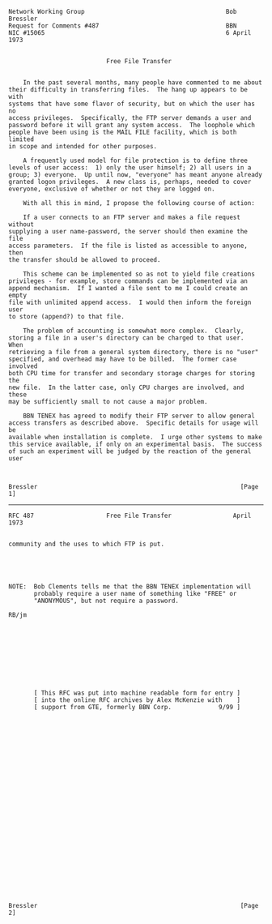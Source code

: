     Network Working Group                                       Bob Bressler
    Request for Comments #487                                   BBN
    NIC #15065                                                  6 April 1973


                               Free File Transfer


        In the past several months, many people have commented to me about
    their difficulty in transferring files.  The hang up appears to be with
    systems that have some flavor of security, but on which the user has no
    access privileges.  Specifically, the FTP server demands a user and
    password before it will grant any system access.  The loophole which
    people have been using is the MAIL FILE facility, which is both limited
    in scope and intended for other purposes.

        A frequently used model for file protection is to define three
    levels of user access:  1) only the user himself; 2) all users in a
    group; 3) everyone.  Up until now, "everyone" has meant anyone already
    granted logon privileges.  A new class is, perhaps, needed to cover
    everyone, exclusive of whether or not they are logged on.

        With all this in mind, I propose the following course of action:

        If a user connects to an FTP server and makes a file request without
    supplying a user name-password, the server should then examine the file
    access parameters.  If the file is listed as accessible to anyone, then
    the transfer should be allowed to proceed.

        This scheme can be implemented so as not to yield file creations
    privileges - for example, store commands can be implemented via an
    append mechanism.  If I wanted a file sent to me I could create an empty
    file with unlimited append access.  I would then inform the foreign user
    to store (append?) to that file.

        The problem of accounting is somewhat more complex.  Clearly,
    storing a file in a user's directory can be charged to that user.  When
    retrieving a file from a general system directory, there is no "user"
    specified, and overhead may have to be billed.  The former case involved
    both CPU time for transfer and secondary storage charges for storing the
    new file.  In the latter case, only CPU charges are involved, and these
    may be sufficiently small to not cause a major problem.

        BBN TENEX has agreed to modify their FTP server to allow general
    access transfers as described above.  Specific details for usage will be
    available when installation is complete.  I urge other systems to make
    this service available, if only on an experimental basis.  The success
    of such an experiment will be judged by the reaction of the general user



    Bressler                                                        [Page 1]

------------------------------------------------------------------------

``` newpage
RFC 487                    Free File Transfer                 April 1973


community and the uses to which FTP is put.





NOTE:  Bob Clements tells me that the BBN TENEX implementation will
       probably require a user name of something like "FREE" or
       "ANONYMOUS", but not require a password.

RB/jm










       [ This RFC was put into machine readable form for entry ]
       [ into the online RFC archives by Alex McKenzie with    ]
       [ support from GTE, formerly BBN Corp.             9/99 ]



























Bressler                                                        [Page 2]
```

